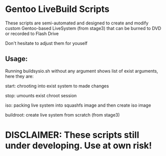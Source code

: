 Gentoo LiveBuild Scripts 
===

These scripts are semi-automated and designed to create and modify custom Gentoo-based LiveSystem (from stage3) that can be burned to DVD or recorded to Flash Drive

Don't hesitate to adjust them for youself

## Usage:

Running buildsysio.sh without any argument shows list of exist arguments, here they are:

start: chrooting into exist system to made changes

stop: umounts exist chroot session

iso: packing live system into squashfs image and then create iso image

buildroot: create live system from scratch (from stage3)


# DISCLAIMER: These scripts still under developing. Use at own risk!

